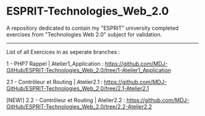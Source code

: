 # ESPRIT-Technologies_Web_2.0
A repository dedicated to contain my "ESPRIT" university completed exercises from "Technologies Web 2.0" subject for validation.

--------------------------------------------------------------------------------------------------------------------------------

List of all Exercices in as seperate branches :

1 - PHP7 Rappel | Atelier1_Application         : https://github.com/MDJ-GitHub/ESPRIT-Technologies_Web_2.0/tree/1-Atelier1_Application 

 2.1 - Contrôleur et Routing | Atelier2.1      : https://github.com/MDJ-GitHub/ESPRIT-Technologies_Web_2.0/tree/2.1-Atelier2.1

[NEW!] 2.2 - Contrôleur et Routing | Atelier2.2 : https://github.com/MDJ-GitHub/ESPRIT-Technologies_Web_2.0/tree/2.2-Atelier2.2
